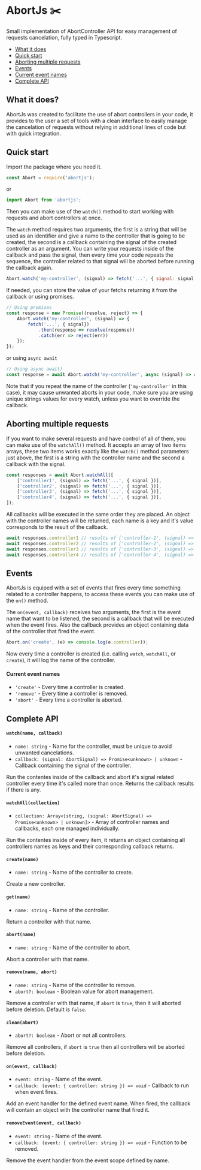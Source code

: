# AbortJs :scissors:

Small implementation of AbortController API for easy management of requests cancelation, fully typed in Typescript.

 * [What it does](#what-it-does)
 * [Quick start](#quick-start)
 * [Aborting multiple requests](#aborting-multiple-requests)
 * [Events](#events)
 * [Current event names](#current-event-names)
 * [Complete API](#complete-api)

## What it does?

AbortJs was created to facilitate the use of abort controllers in your code, it provides to the user a set of tools with a clean interface to easily manage the cancelation of requests without relying in additional lines of code but with quick integration.

## Quick start

Import the package where you need it.

```javascript
const Abort = require('abortjs');
```

or

```javascript
import Abort from 'abortjs';
```

Then you can make use of the `watch()` method to start working with requests and abort controllers at once.

The `watch` method requires two arguments, the first is a string that will be used as an identifier and give a name to the controller that is going to be created, the second is a callback containing the signal of the created controller as an argument.
You can write your requests inside of the callback and pass the signal, then every time your code repeats the sequence, the controller related to that signal will be aborted before running the callback again.

```javascript
Abort.watch('my-controller', (signal) => fetch('...', { signal: signal }));
```

If needed, you can store the value of your fetchs returning it from the callback or using promises.

```javascript
// Using promises
const response = new Promise((resolve, reject) => {
	Abort.watch('my-controller', (signal) => {
		fetch('...', { signal})
			.then(response => resolve(response))
			.catch(err => reject(err))
	});
});
```

or using `async await`

```javascript
// Using async await)
const response = await Abort.watch('my-controller', async (signal) => await fetch('...', { signal }));
```

Note that if you repeat the name of the controller (`'my-controller'` in this case), it may cause unwanted aborts in your code, make sure you are using unique strings values for every watch, unless you want to override the callback.

## Aborting multiple requests

If you want to make several requests and have control of all of them, you can make use of the `watchAll()` method.
It accepts an array of two items arrays, these two items works exactly like the `watch()` method parameters just above, the first is a string with the controller name and the second a callback with the signal.

```javascript
const responses = await Abort.watchAll([
	['controller1', (signal) => fetch('...', { signal })],
	['controller2', (signal) => fetch('...', { signal })],
	['controller3', (signal) => fetch('...', { signal })],
	['controller4', (signal) => fetch('...', { signal })],
]);
```

All callbacks will be executed in the same order they are placed.
An object with the controller names will be returned, each name is a key and it's value corresponds to the result of the callback.

```javascript
await responses.controller1 // results of ['controller-1', (signal) => fetch('...', { signal })]
await responses.controller2 // results of ['controller-2', (signal) => fetch('...', { signal })]
await responses.controller3 // results of ['controller-3', (signal) => fetch('...', { signal })]
await responses.controller4 // results of ['controller-4', (signal) => fetch('...', { signal })]
```

## Events

AbortJs is equiped with a set of events that fires every time something related to a controller happens, to access these events you can make use of the `on()` method.

The `on(event, callback)` receives two arguments, the first is the event name that want to be listened, the second is a callback that will be executed when the event fires. Also the callback provides an object containing data of the controller that fired the event.

```javascript
Abort.on('create', (e) => console.log(e.controller));
```

Now every time a controller is created (i.e. calling `watch`, `watchAll`, or `create`), it will log the name of the controller.

#### Current event names

 * `'create'` - Every time a controller is created.
 * `'remove'` - Every time a controller is removed.
 * `'abort'` - Every time a controller is aborted.

## Complete API

#### `watch(name, callback)`

 * `name: string` - Name for the controller, must be unique to avoid unwanted cancelations.
 * `callback: (signal: AbortSignal) => Promise<unknown> | unknown` - Callback containing the signal of the controller.

Run the contentes inside of the callback and abort it's signal related controller every time it's called more than once. Returns the callback results if there is any.

#### `watchAll(collection)`

 * `collection: Array<[string, (signal: AbortSignal) => Promise<unknown> | unknown]>` - Array of controller names and callbacks, each one managed individually.

Run the contentes inside of every item, it returns an object containing all controllers names as keys and their corresponding callback returns.

#### `create(name)`

 * `name: string` - Name of the controller to create.

Create a new controller.

#### `get(name)`

 * `name: string` - Name of the controller.

Return a controller with that name.

#### `abort(name)`

 * `name: string` - Name of the controller to abort.

Abort a controller with that name.

#### `remove(name, abort)`

 * `name: string` - Name of the controller to remove.
 * `abort?: boolean` - Boolean value for abort management.

Remove a controller with that name, if `abort` is `true`, then it will aborted before deletion. Default is `false`.

#### `clean(abort)`

 * `abort?: boolean` - Abort or not all controllers.

Remove all controllers, if `abort` is `true` then all controllers will be aborted before deletion.

#### `on(event, callback)`

 * `event: string` - Name of the event.
 * `callback: (event: { controller: string }) => void` - Callback to run when event fires.

Add an event handler for the defined event name. When fired, the callback will contain an object with the controller name that fired it.


#### `removeEvent(event, callback)`

 * `event: string` - Name of the event.
 * `callback: (event: { controller: string }) => void` - Function to be removed.

Remove the event handler from the event scope defined by name.


